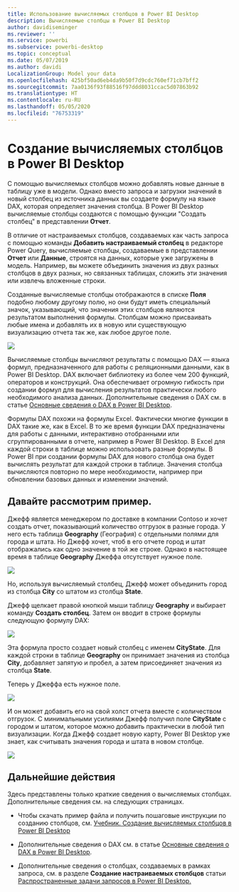 ```yaml
---
title: Использование вычисляемых столбцов в Power BI Desktop
description: Вычисляемые столбцы в Power BI Desktop
author: davidiseminger
ms.reviewer: ''
ms.service: powerbi
ms.subservice: powerbi-desktop
ms.topic: conceptual
ms.date: 05/07/2019
ms.author: davidi
LocalizationGroup: Model your data
ms.openlocfilehash: 425bf50ad6eb4da9b50f7d9cdc760ef71cb7bff2
ms.sourcegitcommit: 7aa0136f93f88516f97ddd8031ccac5d07863b92
ms.translationtype: HT
ms.contentlocale: ru-RU
ms.lasthandoff: 05/05/2020
ms.locfileid: "76753319"
---
```

# <a name="create-calculated-columns-in-power-bi-desktop"></a>Создание вычисляемых столбцов в Power BI Desktop
С помощью вычисляемых столбцов можно добавлять новые данные в таблицу уже в модели. Однако вместо запроса и загрузки значений в новый столбец из источника данных вы создаете формулу на языке DAX, которая определяет значения столбца. В Power BI Desktop вычисляемые столбцы создаются с помощью функции "Создать столбец" в представлении **Отчет**.

В отличие от настраиваемых столбцов, создаваемых как часть запроса с помощью команды **Добавить настраиваемый столбец** в редакторе Power Query, вычисляемые столбцы, создаваемые в представлении **Отчет** или **Данные**, строятся на данных, которые уже загружены в модель. Например, вы можете объединить значения из двух разных столбцов в двух разных, но связанных таблицах, сложить эти значения или извлечь вложенные строки.

Созданные вычисляемые столбцы отображаются в списке **Поля** подобно любому другому полю, но они будут иметь специальный значок, указывающий, что значения этих столбцов являются результатом выполнения формулы. Столбцам можно присваивать любые имена и добавлять их в новую или существующую визуализацию отчета так же, как любое другое поле.

![](media/desktop-calculated-columns/calccolinpbid_fields.png)

Вычисляемые столбцы вычисляют результаты с помощью DAX — языка формул, предназначенного для работы с реляционными данными, как в Power BI Desktop. DAX включает библиотеку из более чем 200 функций, операторов и конструкций. Она обеспечивает огромную гибкость при создании формул для вычисления результатов практически любого необходимого анализа данных. Дополнительные сведения о DAX см. в статье [Основные сведения о DAX в Power BI Desktop](desktop-quickstart-learn-dax-basics.md).

Формулы DAX похожи на формулы Excel. Фактически многие функции в DAX такие же, как в Excel. В то же время функции DAX предназначены для работы с данными, интерактивно отобранными или сгруппированными в отчете, например в Power BI Desktop. В Excel для каждой строки в таблице можно использовать разные формулы. В Power BI при создании формулы DAX для нового столбца она будет вычислять результат для каждой строки в таблице. Значения столбца вычисляются повторно по мере необходимости, например при обновлении базовых данных и изменении значений.

## <a name="lets-look-at-an-example"></a>Давайте рассмотрим пример.
Джефф является менеджером по доставке в компании Contoso и хочет создать отчет, показывающий количество отгрузок в разные города. У него есть таблица **Geography** (География) с отдельными полями для города и штата. Но Джефф хочет, чтоб в его отчете город и штат отображались как одно значение в той же строке. Однако в настоящее время в таблице **Geography** Джеффа отсутствует нужное поле.

![](media/desktop-calculated-columns/calccolinpbid_cityandstatefields.png)

Но, используя вычисляемый столбец, Джефф может объединить город из столбца **City** со штатом из столбца **State**.

Джефф щелкает правой кнопкой мыши таблицу **Geography** и выбирает команду **Создать столбец**. Затем он вводит в строке формулы следующую формулу DAX:

![](media/desktop-calculated-columns/calccolinpbid_formula.png)

Эта формула просто создает новый столбец с именем **CityState**. Для каждой строки в таблице **Geography** он принимает значения из столбца **City**, добавляет запятую и пробел, а затем присоединяет значения из столбца **State**.

Теперь у Джеффа есть нужное поле.

![](media/desktop-calculated-columns/calccolinpbid_citystatefield.png)

И он может добавить его на свой холст отчета вместе с количеством отгрузок. С минимальными усилиями Джефф получил поле **CityState** с городом и штатом, которое можно добавить практически в любой тип визуализации. Когда Джефф создает новую карту, Power BI Desktop уже знает, как считывать значения города и штата в новом столбце.

![](media/desktop-calculated-columns/calccolinpbid_citystatemap.png)

## <a name="next-steps"></a>Дальнейшие действия
Здесь представлены только краткие сведения о вычисляемых столбцах. Дополнительные сведения см. на следующих страницах.

* Чтобы скачать пример файла и получить пошаговые инструкции по созданию столбцов, см. [Учебник. Создание вычисляемых столбцов в Power BI Desktop](desktop-tutorial-create-calculated-columns.md)

* Дополнительные сведения о DAX см. в статье [Основные сведения о DAX в Power BI Desktop](desktop-quickstart-learn-dax-basics.md).

* Дополнительные сведения о столбцах, создаваемых в рамках запроса, см. в разделе **Создание настраиваемых столбцов** статьи [Распространенные задачи запросов в Power BI Desktop.](desktop-common-query-tasks.md)  

